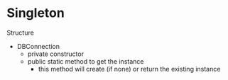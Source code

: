 # Singleton

Structure
- DBConnection
  - private constructor
  - public static method to get the instance
    - this method will create (if none) or return the existing instance
